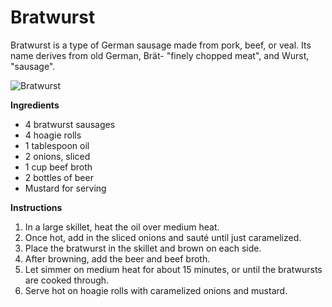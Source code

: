 # Bratwurst

Bratwurst is a type of German sausage made from pork, beef, or veal. Its name derives from old German, Brät- "finely chopped meat", and Wurst, "sausage".

![Bratwurst](https://source.unsplash.com/random/?bratwurst)

**Ingredients**
- 4 bratwurst sausages
- 4 hoagie rolls
- 1 tablespoon oil
- 2 onions, sliced
- 1 cup beef broth
- 2 bottles of beer
- Mustard for serving

**Instructions**
1. In a large skillet, heat the oil over medium heat.
2. Once hot, add in the sliced onions and sauté until just caramelized.
3. Place the bratwurst in the skillet and brown on each side.
4. After browning, add the beer and beef broth.
5. Let simmer on medium heat for about 15 minutes, or until the bratwursts are cooked through.
6. Serve hot on hoagie rolls with caramelized onions and mustard.